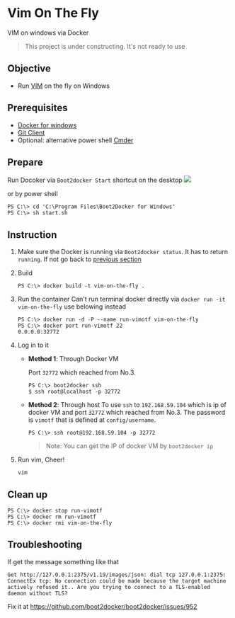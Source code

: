 # Vim On The Fly

VIM on windows via Docker

> This project is under constructing. It's not ready to use

## Objective
- Run [VIM](https://github.com/vim/vim) on the fly on Windows

## Prerequisites
- [Docker for windows](http://docs.docker.com/windows/step_one/)
- [Git Client](https://git-scm.com/)
- Optional: alternative power shell [Cmder](https://github.com/bliker/cmder)

## Prepare
Run Docoker via `Boot2docker Start` shortcut on the desktop   ![](http://docs.docker.com/windows/images/icon-set.png)

or by power shell

```
PS C:\> cd 'C:\Program Files\Boot2Docker for Windows'
PS C:\> sh start.sh
```

## Instruction
1. Make sure the Docker is running via `Boot2docker status`. It has to return `running`. If not go back to [previous section](#prepare)

2. Build

    ```
    PS C:\> docker build -t vim-on-the-fly .
    ```

3. Run the container
Can't  run terminal docker directly via `docker run -it vim-on-the-fly` use belowing instead

    ```
    PS C:\> docker run -d -P --name run-vimotf vim-on-the-fly
    PS C:\> docker port run-vimotf 22
    0.0.0.0:32772
    ```

4. Log in to it
    - **Method 1**: Through Docker VM

        Port `32772` which reached from No.3.

        ```
        PS C:\> boot2docker ssh
        $ ssh root@localhost -p 32772
        ```
    - **Method 2**: Through host
        To use `ssh` to `192.168.59.104` which is ip of docker VM and port `32772` which reached from No.3. The password is `vimotf` that is defined at `config/username`.

        ```
        PS C:\> ssh root@192.168.59.104 -p 32772
        ```

        > Note: You can get the IP of docker VM by `boot2docker ip`

5. Run vim, Cheer!

    ```
    vim
    ```

## Clean up
```
PS C:\> docker stop run-vimotf
PS C:\> docker rm run-vimotf
PS C:\> docker rmi vim-on-the-fly
```

## Troubleshooting
If get the message something like that

```
Get http://127.0.0.1:2375/v1.19/images/json: dial tcp 127.0.0.1:2375: ConnectEx tcp: No connection could be made because the target machine actively refused it.. Are you trying to connect to a TLS-enabled daemon without TLS?
```
Fix it at <https://github.com/boot2docker/boot2docker/issues/952>
